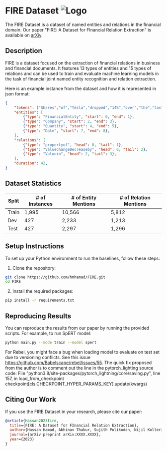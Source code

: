 # FIRE Dataset ![Logo](logo.png)

The FIRE Dataset is a dataset of named entities and relations in the financial domain. Our paper "FIRE: A Dataset for FInancial Relation Extraction" is available on [arXiv](https://arxiv.org/abs/XXXX.XXXX).

## Description

FIRE is a dataset focused on the extraction of financial relations in business and financial documents. It features 13 types of entities and 15 types of relations and can be used to train and evaluate machine learning models in the task of financial joint named entity recognition and relation extraction.

Here is an example instance from the dataset and how it is represented in json format:

```json
{
    "tokens": ["Shares","of","Tesla","dropped","14%","over","the","last","quarter"],
    "entities": [
        {"type": "FinancialEntity", "start": 0, "end": 1},
        {"type": "Company", "start": 2, "end": 3},
        {"type": "Quantity", "start": 4, "end": 5},
        {"type": "Date", "start": 7, "end": 8},
    ],
    "relations": [
        {"type": "propertyof", "head": 0, "tail": 1},
        {"type": "ValueChangeDecreaseby", "head": 0, "tail": 2},
        {"type": "Valuein", "head": 2, "tail": 3},
    ],
    "duration": 42,
}
```

## Dataset Statistics

| Split  | # of Instances | # of Entity Mentions | # of Relation Mentions |
| ------ | -------------- | -------------------- | ---------------------- |
| Train  | 1,995          | 10,566               | 5,812                  |
| Dev    | 427            | 2,233                | 1,213                  |
| Test   | 427            | 2,297                | 1,296                  |

## Setup Instructions

To set up your Python environment to run the baselines, follow these steps:

1. Clone the repository:
```bash
git clone https://github.com/hmhamad/FIRE.git
cd FIRE
```
2. Install the required packages:
```bash
pip install -r requirements.txt
```

## Reproducing Results

You can reproduce the results from our paper by running the provided scripts. For example, to run SpERT model:

```bash
python main.py --mode train --model spert
```

For Rebel, you might face a bug when loading model to evaluate on test set due to versioning conflicts. See this issue https://github.com/Babelscape/rebel/issues/55.
The quick fix proposed from the author is to comment out the line in the pytorch_lighting source code:
File "python3.8/site-packages/pytorch_lightning/core/saving.py", line 157, in load_from_checkpoint
checkpoint[cls.CHECKPOINT_HYPER_PARAMS_KEY].update(kwargs)

## Citing Our Work

If you use the FIRE Dataset in your research, please cite our paper:

```bibtex
@article{Hassan2023fire,
  title={FIRE: A Dataset for FInancial Relation Extraction},
  author={Hassan Hamad, Abhinav Thakur, Sujith Pulikodan, Nijil Kolleri and Keith M. Chugg},
  journal={arXiv preprint arXiv:XXXX.XXXX},
  year={2023}
}
```